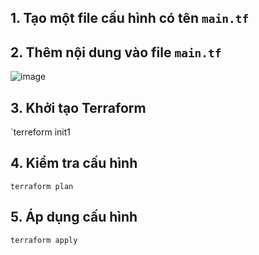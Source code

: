 ## 1. Tạo một file cấu hình có tên `main.tf`

## 2. Thêm nội dung vào file ``main.tf``
![image](https://github.com/user-attachments/assets/d2cbec07-33fe-4b1b-9831-061322c4a884)

## 3. Khởi tạo Terraform
`terreform init1

## 4. Kiểm tra cấu hình
`terraform plan`

## 5. Áp dụng cấu hình
`terraform apply`






